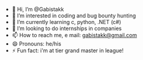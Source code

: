 - 👋 Hi, I’m @Gabistakk
- 👀 I’m interested in coding and bug bounty hunting
- 🌱 I’m currently learning c, python, .NET (c#)
- 💞️ I’m looking to do internships in companies
- 📫 How to reach me, e mail: gabistakk@gmail.com
- 😄 Pronouns: he/his
- ⚡ Fun fact: i'm at tier grand master in league!
